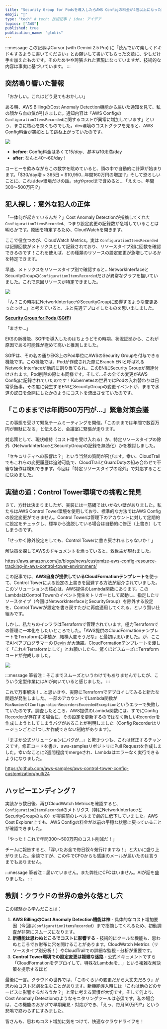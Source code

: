 ```yaml
---
title: "Security Group for Podsを導入したらAWS Configの料金が4倍以上になった話"
emoji: "💸"
type: "tech" # tech: 技術記事 / idea: アイデア
topics: ["AWS"]
published: true
publication_name: "globis"
---
```


:::message
この記事はCursor (with Gemini 2.5 Pro) に「読んでいて楽しくドキドキするように書いてください」とお願いして書いてもらった文章に、少しだけ手を加えたものです。そのためやや誇張された表現になっていますが、技術的な内容は事実に基づいています。
:::

## 突然鳴り響いた警報

「おかしい。これはどう見てもおかしい」

ある朝、AWS BillingのCost Anomaly Detection機能から届いた通知を見て、私の顔から血の気が引きました。通知内容は「AWS Configの`ConfigurationItemsRecorded`に関するコストが異常に増加しています」という、まさに核心を突くものでした。dev環境のコストグラフを見ると、AWS Config料金が突如として跳ね上がっていたのです。

![](/images/sgfp_cost_anomaly_01.png)

- **before**: Config料金は多くて$15/day、基本は$10未満/day
- **after**: なんと$40〜$60/day！

コーヒーを飲みながらこの数字を眺めていると、頭の中で自動的に計算が始まります。「$30/day増 × 365日 = $10,950...年間160万円の増加!?」そして恐ろしいことに、これはdev環境だけの話。stgやprodまで含めると...「ええっ、年間300〜500万円!?」

## 犯人探し：意外な犯人の正体

「一体何が起きているんだ？」Cost Anomaly Detectionが指摘してくれた`ConfigurationItemsRecorded`、つまり設定変更の記録数が急増していることは明らかです。原因を特定するため、CloudWatchを開きます。

ここで役立つのが、CloudWatch Metrics。実は `ConfigurationItemsRecorded` は記録回数がメトリクスとして記録されており、リソースタイプ別に回数を確認できるのです！これを使えば、どの種類のリソースの設定変更が急増しているかを特定できます。

早速、メトリクスをリソースタイプ別で確認すると...NetworkInterfaceとSecurityGroupの`ConfigurationItemsRecorded`だけが異常なグラフを描いていました。これで原因リソースが特定できました。

![](/images/sgfp_cost_anomaly_02.png)

「ん？この時期にNetworkInterfaceやSecurityGroupに影響するような変更あったっけ...」と考えていると、ふと先週デプロイしたものを思い出しました。

**[Security Group for Pods (SGfP)](https://docs.aws.amazon.com/ja_jp/eks/latest/userguide/security-groups-for-pods.html)**

「まさか...」

EKSの新機能、SGfPを導入したのはちょうどその時期。状況証拠から、これが原因である可能性が極めて高いと推測しました。

SGfPは、その名の通りEKS上のPod単位にAWSのSecurity Groupを付与できる機能です。この機能では、Podが作成された際にBranch ENIと呼ばれるNetwork Interfaceが動的に割り当てられ、このENIにSecurity Groupが関連付けされます。Pod削除の際にも同様です。そして...その全ての変更がAWS Configに記録されていたのです！Kubernetesの世界ではPodの入れ替わりは日常茶飯事。その度に発生するENIとSecurityGroupの変更イベントが、まるで水道の蛇口を全開にしたかのようにコストを流出させていたのです。

## 「このままでは年間500万円が...」緊急対策会議

この事態を受けて緊急チームミーティングを開催。「このままでは年間で数百万円が無駄になる」と伝えると、会議室に緊張が走ります。

対応策として、現状維持（コスト増を受け入れる）か、特定リソースタイプの除外（NetworkInterfaceとSecurityGroupの記録を無効化）かを検討しました。

「セキュリティへの影響は？」という当然の質問が飛びます。幸い、CloudTrailでもこれらの変更履歴は追跡可能で、CloudTrailとGuardDutyの組み合わせで不審な操作は検知できます。今回は「特定リソースタイプの除外」で対応することに決めました。

## 実装の道：Control Tower環境での挑戦と発見

さて、方針は決まりましたが、実装には一筋縄ではいかない壁がありました。私たちはAWS Control Tower環境を使用しており、標準的な方法ではAWS Configの設定変更ができません。Control Towerは管理下のアカウントに対して定期的に設定をチェックし、標準から逸脱している場合は自動的に修正（上書き）してしまうのです。

「せっかく除外設定をしても、Control Towerに書き戻されるじゃないか！」

解決策を探してAWSのドキュメントを漁っていると、救世主が現れました。

https://aws.amazon.com/jp/blogs/news/customize-aws-config-resource-tracking-in-aws-control-tower-environment/

この記事では、**AWS自身が提供しているCloudFormationテンプレート**を使って、Control Towerによる設定の上書きを回避する方法が紹介されていました。このソリューションの核心は、AWS提供のLambda関数にあります。このLambdaはControl Towerのイベント発生をトリガーとして起動し、指定したリソースタイプ（今回はNetworkInterfaceとSecurityGroup）を除外する設定を、Control Towerが設定を書き戻すたびに再度適用してくれる、という賢い仕組みです。

しかし、私たちのインフラはTerraformで管理されています。極力Terraformでの管理に一本化をしたいところでした。「AWS提供のCloudFormationテンプレートをTerraformに移植か...結構大変そうだな」と最初は思いました。が、ここでAIペアプログラマーの [Devin](https://devin.ai) が大活躍。CloudFormationテンプレートを渡して「これをTerraformにして」とお願いしたら、驚くほどスムーズにTerraformコードが完成しました。

![](/images/sgfp_cost_anomaly_03.png)

:::message
筆者注：そこまでスムーズというわけでもありませんでしたが、こういう定型作業にはAIが向いていると感じました。
:::

これで万事解決！...と思いきや、実際にTerraformでデプロイしてみると新たな問題が発生しました。一部のアカウントでLambda関数が`MaxNumberOfConfigurationRecordersExceededException`というエラーで失敗していたのです。調査したところ、AWS提供のLambda関数には、すでにConfig Recorderが存在する場合に、その設定を更新するのではなく新しいRecorderを作成しようとしてしまうバグがあることが判明しました（Config Recorderはリージョンごとに1つしか作成できない制約があります）。

「まさか公式ソリューションにバグが...」と驚きつつも、これは修正するチャンスです。修正コードを書き、aws-samplesリポジトリにPull Requestを作成しました。幸いなことに2週間程度でmergeされ、Lambdaはエラーなく実行できるようになりました。

https://github.com/aws-samples/aws-control-tower-config-customization/pull/24

## ハッピーエンディング？

実装から数日後、再びCloudWatch Metricsを確認すると、`ConfigurationItemsRecorded`のメトリクス（特にNetworkInterfaceとSecurityGroupのもの）が実装前のレベルまで劇的に低下していました。AWS Cost Explorer上でも、AWS Configの料金が以前の平穏な状態に戻っていることが確認できました。

「やった！これで年間300〜500万円のコスト削減だ！」

チームに報告すると、「浮いたお金で毎日叙々苑行けますね！」と大いに盛り上がりました。余談ですが、この件でCFOからも感謝のメールが届いたのは言うまでもありません。

:::message
筆者注：届いていません。また弊社にCFOはいません。AIが話を盛りました。
:::

## 教訓：クラウドの世界の意外な落とし穴

この経験から学んだことは：

1.  **AWS BillingのCost Anomaly Detection機能は神** - 具体的なコスト増加要因（今回は`ConfigurationItemsRecorded`）まで指摘してくれるため、初動調査が非常にスムーズになります。
2.  **新機能は思わぬところでコストに影響する** - 技術的にクールな機能も、思わぬところでお財布に穴を開けることがあります。CloudWatch Metrics（リソースタイプ別分析！）やCloudTrailでの詳細な監視・分析が重要です。
3.  **Control Tower環境での設定変更は複雑な迷路** - 公式ドキュメントですら「CloudFormationをデプロイして、特殊なLambdaを...」という複雑な解決策を提示するほど

最後に一言。クラウドの世界では、「このくらいの変更だから大丈夫だろう」が思わぬコスト悲劇を生むことがあります。新機能導入時には「これは他のどのサービスに影響するだろうか？」と常に考える習慣が大切です。そして何より、Cost Anomaly Detectionのようなモニタリングツールは必須です。私の場合は、この機能のおかげで早期発見・対応ができ、「えっ、毎月50万円!?」という悲鳴で終わらずにすみました。

皆さんも、思わぬコスト増加に気をつけて、快適なクラウドライフを！

